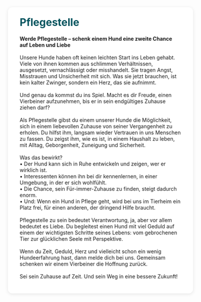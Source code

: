 <div class="centered-content single-flex">
  <div class="news-text" style="flex: 2 1 400px; background-color:rgb(255, 255, 255); padding: 1.5rem 2rem; border-radius: 12px; box-shadow: 0 2px 10px rgba(0,0,0,0.1);">
    <h1 style="color:rgb(6, 85, 95); margin-top: 0;">Pflegestelle</h1>
<b>Werde Pflegestelle – schenk einem Hund eine zweite Chance auf Leben und Liebe</b>
<br><br>
Unsere Hunde haben oft keinen leichten Start ins Leben gehabt. Viele von ihnen kommen aus schlimmen Verhältnissen, ausgesetzt, vernachlässigt oder misshandelt. Sie tragen Angst, Misstrauen und Unsicherheit mit sich. Was sie jetzt brauchen, ist kein kalter Zwinger, sondern ein Herz, das sie aufnimmt.
<br><br>
Und genau da kommst du ins Spiel. Macht es dir Freude, einen Vierbeiner aufzunehmen, bis er in sein endgültiges Zuhause ziehen darf?
<br><br>
Als Pflegestelle gibst du einem unserer Hunde die Möglichkeit, sich in einem liebevollen Zuhause von seiner Vergangenheit zu erholen. Du hilfst ihm, langsam wieder Vertrauen in uns Menschen zu fassen. Du zeigst ihm, wie es ist, in einem Haushalt zu leben, mit Alltag, Geborgenheit, Zuneigung und Sicherheit.
<br><br>
Was das bewirkt?
<br>
• Der Hund kann sich in Ruhe entwickeln und zeigen, wer er wirklich ist.
<br>
• Interessenten können ihn bei dir kennenlernen, in einer Umgebung, in der er sich wohlfühlt.
<br>
• Die Chance, sein Für-immer-Zuhause zu finden, steigt dadurch enorm.
<br>
• Und: Wenn ein Hund in Pflege geht, wird bei uns im Tierheim ein Platz frei, für einen anderen, der dringend Hilfe braucht.
<br><br>
Pflegestelle zu sein bedeutet Verantwortung, ja, aber vor allem bedeutet es Liebe. Du begleitest einen Hund mit viel Geduld auf einem der wichtigsten Schritte seines Lebens: vom gebrochenen Tier zur glücklichen Seele mit Perspektive.
<br><br>
Wenn du Zeit, Geduld, Herz und vielleicht schon ein wenig Hundeerfahrung hast, dann melde dich bei uns. Gemeinsam schenken wir einem Vierbeiner die Hoffnung zurück.
<br><br>
Sei sein Zuhause auf Zeit. Und sein Weg in eine bessere Zukunft!
<br>
    </p>
  </div>
</div>
